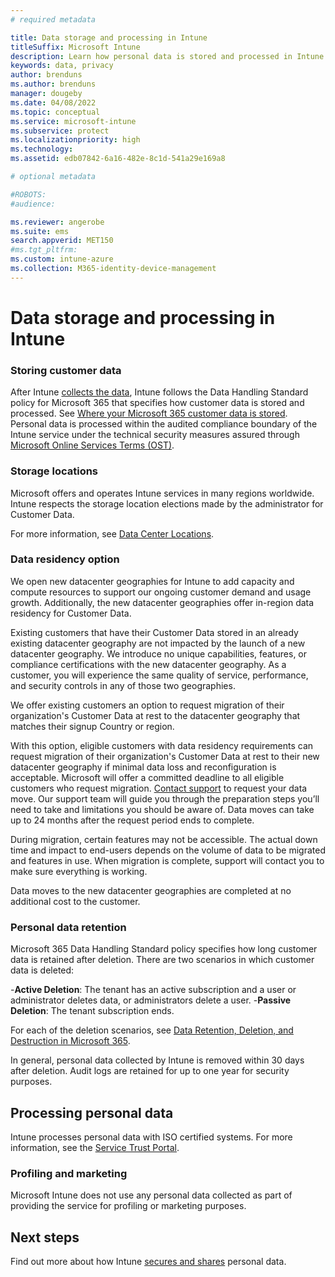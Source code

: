 ```yaml
---
# required metadata

title: Data storage and processing in Intune
titleSuffix: Microsoft Intune
description: Learn how personal data is stored and processed in Intune.
keywords: data, privacy
author: brenduns
ms.author: brenduns
manager: dougeby
ms.date: 04/08/2022
ms.topic: conceptual
ms.service: microsoft-intune
ms.subservice: protect
ms.localizationpriority: high
ms.technology:
ms.assetid: edb07842-6a16-482e-8c1d-541a29e169a8

# optional metadata

#ROBOTS:
#audience:

ms.reviewer: angerobe
ms.suite: ems
search.appverid: MET150
#ms.tgt_pltfrm:
ms.custom: intune-azure
ms.collection: M365-identity-device-management
---
```


# Data storage and processing in Intune

### Storing customer data

After Intune [collects the data](privacy-data-collect.md), Intune follows the Data Handling Standard policy for Microsoft 365 that specifies how customer data is stored and processed. See [Where your Microsoft 365 customer data is stored](/microsoft-365/enterprise/o365-data-locations). Personal data is processed within the audited compliance boundary of the Intune service under the technical security measures assured through [Microsoft Online Services Terms (OST)](https://www.microsoftvolumelicensing.com/DocumentSearch.aspx?Mode=3&DocumentTypeId=46).

### Storage locations

Microsoft offers and operates Intune services in many regions worldwide. Intune respects the storage location elections made by the administrator for Customer Data.

For more information, see [Data Center Locations](/microsoft-365/enterprise/o365-data-locations?view=o365-worldwide#data-center-locations&preserve-view=true).

### Data residency option

We open new datacenter geographies for Intune to add capacity and compute resources to support our ongoing customer demand and usage growth. Additionally, the new datacenter geographies offer in-region data residency for Customer Data. 

Existing customers that have their Customer Data stored in an already existing datacenter geography are not impacted by the launch of a new datacenter geography. We introduce no unique capabilities, features, or compliance certifications with the new datacenter geography. As a customer, you will experience the same quality of service, performance, and security controls in any of those two geographies. 

We offer existing customers an option to request migration of their organization's Customer Data at rest to the datacenter geography that matches their signup Country or region. 

With this option, eligible customers with data residency requirements can request migration of their organization's Customer Data at rest to their new datacenter geography if minimal data loss and reconfiguration is acceptable. Microsoft will offer a committed deadline to all eligible customers who request migration. [Contact support](../../get-support.md) to request your data move. Our support team will guide you through the preparation steps you’ll need to take and limitations you should be aware of. Data moves can take up to 24 months after the request period ends to complete.

During migration, certain features may not be accessible. The actual down time and impact to end-users depends on the volume of data to be migrated and features in use. When migration is complete, support will contact you to make sure everything is working.

Data moves to the new datacenter geographies are completed at no additional cost to the customer.


### Personal data retention

Microsoft 365 Data Handling Standard policy specifies how long customer data is retained after deletion. There are two scenarios in which customer data is deleted:

-**Active Deletion**: The tenant has an active subscription and a user or administrator deletes data, or administrators delete a user.
-**Passive Deletion**: The tenant subscription ends.

For each of the deletion scenarios, see [Data Retention, Deletion, and Destruction in Microsoft 365](/microsoft-365/enterprise/microsoft-365-data-retention-deletion-and-destruction-overview?view=o365-worldwide&preserve-view=true).  

In general, personal data collected by Intune is removed within 30 days after deletion. Audit logs are retained for up to one year for security purposes. 


## Processing personal data

Intune processes personal data with ISO certified systems. For more information, see the [Service Trust Portal](https://www.microsoft.com/en-us/TrustCenter/stp).

### Profiling and marketing

Microsoft Intune does not use any personal data collected as part of providing the service for profiling or marketing purposes. 

## Next steps

Find out more about how Intune [secures and shares](privacy-data-secure-share.md) personal data.
